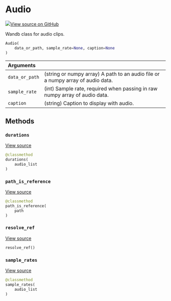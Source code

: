 # Audio



[![](https://www.tensorflow.org/images/GitHub-Mark-32px.png)View source on GitHub](https://www.github.com/wandb/client/tree/v0.12.8/wandb/data_types.py#L958-L1102)



Wandb class for audio clips.

```python
Audio(
    data_or_path, sample_rate=None, caption=None
)
```





| Arguments |  |
| :--- | :--- |
|  `data_or_path` |  (string or numpy array) A path to an audio file or a numpy array of audio data. |
|  `sample_rate` |  (int) Sample rate, required when passing in raw numpy array of audio data. |
|  `caption` |  (string) Caption to display with audio. |



## Methods

<h3 id="durations"><code>durations</code></h3>

[View source](https://www.github.com/wandb/client/tree/v0.12.8/wandb/data_types.py#L1060-L1062)

```python
@classmethod
durations(
    audio_list
)
```




<h3 id="path_is_reference"><code>path_is_reference</code></h3>

[View source](https://www.github.com/wandb/client/tree/v0.12.8/wandb/data_types.py#L1003-L1005)

```python
@classmethod
path_is_reference(
    path
)
```




<h3 id="resolve_ref"><code>resolve_ref</code></h3>

[View source](https://www.github.com/wandb/client/tree/v0.12.8/wandb/data_types.py#L1076-L1088)

```python
resolve_ref()
```




<h3 id="sample_rates"><code>sample_rates</code></h3>

[View source](https://www.github.com/wandb/client/tree/v0.12.8/wandb/data_types.py#L1064-L1066)

```python
@classmethod
sample_rates(
    audio_list
)
```






